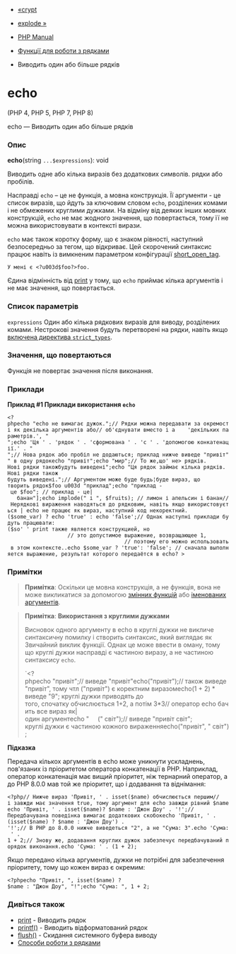 - [«crypt](function.crypt.md)
- [explode »](function.explode.md)

- [PHP Manual](index.md)
- [Функції для роботи з рядками](ref.strings.md)
- Виводить один або більше рядків

# echo

(PHP 4, PHP 5, PHP 7, PHP 8)

echo — Виводить один або більше рядків

### Опис

**echo**(string `...$expressions`): void

Виводить одне або кілька виразів без додаткових символів.
рядки або пробілів.

Насправді `echo` – це не функція, а мовна конструкція. Її
аргументи - це список виразів, що йдуть за ключовим словом `echo`,
розділених комами і не обмежених круглими дужками. На відміну від
деяких інших мовних конструкцій, `echo` не має жодного
значення, що повертається, тому її не можна використовувати в контексті
вирази.

`echo` має також коротку форму, що є знаком рівності,
наступний безпосередньо за тегом, що відкриває. Цей скорочений
синтаксис працює навіть із вимкненим параметром конфігурації
[short_open_tag](ini.core.md#ini.short-open-tag).

`У мені є <?u003d$foo?>foo.`

Єдина відмінність від [print](function.print.md) у тому, що `echo`
приймає кілька аргументів і не має значення, що повертається.

### Список параметрів

`expressions`
Один або кілька рядкових виразів для виводу, розділених комами.
Нестрокові значення будуть перетворені на рядки, навіть якщо [включена
директива
`strict_types`](language.types.declarations.md#language.types.declarations.strict).

### Значення, що повертаються

Функція не повертає значення після виконання.

### Приклади

**Приклад #1 Приклади використання `echo`**

`<?phpecho "echo не вимагає дужок.";// Рядки можна передавати за окремості як декілька аргументів або// об'єднувати вместо і а    'декільких параметрів.', "
";echo 'Ця ' . 'рядок ' . 'сформована ' . 'с ' . 'допомогою конкатенації.' . "
";// Нова рядок або пробіл не додаються; приклад нижче виведе "привіт"" в одну рядокecho "привіт";echo "мир";// То же,що' не> рядків. Нові рядки такожбудуть виведені";echo "Ця рядок займає
кілька рядків. Нові рядки також
будуть виведені.";// Аргументом може буде будь¦буде вираз, що творить рядок$foo u003d "приклад";echo "приклад - це $foo"; // приклад - це|   банан"];echo implode(" і ", $fruits); // лимон і апельсин і банан// Нерядкові вираження наводяться до рядковим, навіть якщо використовується | echo не працює як вираз, наступний код некоректний.($some_var) ? echo 'true' : echo 'false';// Однак наступні приклади будуть працювати:($so' ' print также является конструкцией, но                                            // это допустимое выражение, возвращающее 1,                                            // поэтому его можно использовать в этом контексте..echo $some_var ? 'true': 'false'; // сначала выполняется выражение, результат которого передаётся в echo? > `

### Примітки

> **Примітка**: Оскільки це мовна конструкція, а не функція, вона
> не може викликатися за допомогою [змінних
> функцій](functions.variable-functions.md) або [іменованих
> аргументів](functions.arguments.md#functions.named-arguments).

> **Примітка**: **Використання з круглими дужками**
>
> Висновок одного аргументу в echo в круглі дужки не викличе
> синтаксичну помилку і створить синтаксис, який виглядає як
> Звичайний виклик функції. Однак це може ввести в оману, тому
> що круглі дужки насправді є частиною виразу,
> а не частиною синтаксису `echo`.
>
> `<?phpecho "привіт";// виведе "привіт"echo("привіт");// також виведе "привіт", тому чтл ("привіт") є коректним виразомecho(1 + 2) * виведе "9"; круглі дужки приводять до того, спочатку обчислюється 1+2, а потім 3*3// оператор echo бачить все вираз як|один аргументecho "     (" світ");// виведе "привіт світ"; круглі дужки є частиною кожного вираженняecho("привіт", " світ");

**Підказка**

Передача кількох аргументів в echo може уникнути ускладнень,
пов'язаних із пріоритетом оператора конкатенації в PHP. Наприклад, оператор
конкатенація має вищий пріоритет, ніж тернарний оператор, а до
PHP 8.0.0 мав той же пріоритет, що і додавання та віднімання:

` <?php// Нижче вираз 'Привіт, ' . isset($name) обчислюється першим//і завжди має значення true, тому аргумент для echo завжди рівний $nameecho 'Привіт, ' . isset($name)? $name : 'Джон Доу' . '!';// Передбачувана поведінка вимагає додаткових скобокecho 'Привіт, ' . (isset($name) ? $name : 'Джон Доу') . '!';// В PHP до 8.0.0 нижче виведеться "2", а не "Сума: 3".echo 'Сума: ' . 1 + 2;// Знову же, додавання круглих дужок забезпечує передбачуваний порядок виконання.echo 'Сума: ' . (1 + 2); `

Якщо передано кілька аргументів, дужки не потрібні для забезпечення
пріоритету, тому що кожен вираз є окремим:

`<?phpecho "Привіт, ", isset($name) ? $name : "Джон Доу", "!";echo "Сума: ", 1 + 2; `

### Дивіться також

- [print](function.print.md) - Виводить рядок
- [printf()](function.printf.md) - Виводить відформатований рядок
- [flush()](function.flush.md) - Скидання системного буфера виводу
- [Способи роботи з рядками](language.types.string.md)
